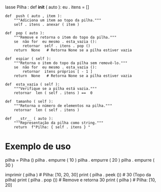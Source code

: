 lasse  Pilha :
    def  __init__ ( auto ):
        eu . itens  = []

    def  push ( auto , item ):
        """Adiciona um item ao topo da pilha."""
        self . itens . anexar ( item )

    def  pop ( auto ):
        """Remove e retorna o item do topo da pilha."""
        se  não for  eu mesmo . esta_vazia ():
            retornar  self . itens . pop ()
        return  None   # Retorna None se a pilha estiver vazia

    def  espiar ( self ):
        """Retorna o item do topo da pilha sem removê-lo."""
        se  não for  eu mesmo . esta_vazia ():
            retornar  itens próprios [ - 1 ]​
        return  None   # Retorna None se a pilha estiver vazia

    def  esta_vazia ( self ):
        """Verifique se a pilha está vazia."""
        retornar  len ( self . itens ) ==  0

    def  tamanho ( self ):
        """Retorna o número de elementos na pilha."""
        retornar  len ( self . itens )

    def  __str__ ( auto ):
        """Representação da pilha como string."""
        return  f"Pilha: { self . itens } "


# Exemplo de uso
pilha  =  Pilha ()
pilha . empurre ( 10 )
pilha . empurre ( 20 )
pilha . empurre ( 30 )

imprimir ( pilha )          # Pilha: [10, 20, 30]
print ( pilha . peek ())   # 30 (Topo da pilha)
print ( pilha . pop ())    # Remove e retorna 30
print ( pilha )          # Pilha: [10, 20]
